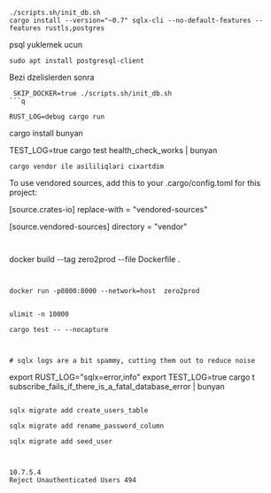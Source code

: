 



```
./scripts.sh/init_db.sh
cargo install --version="~0.7" sqlx-cli --no-default-features --features rustls,postgres
```

psql yuklemek ucun
```
sudo apt install postgresql-client
```

Bezi dzelislerden sonra
```
 SKIP_DOCKER=true ./scripts.sh/init_db.sh 
```q

RUST_LOG=debug cargo run

```
cargo install bunyan

TEST_LOG=true cargo test health_check_works | bunyan
```
cargo vendor ile asililiqlari cixartdim
```
To use vendored sources, add this to your .cargo/config.toml for this project:

[source.crates-io]
replace-with = "vendored-sources"

[source.vendored-sources]
directory = "vendor"
```


```
docker build --tag zero2prod --file Dockerfile .
```


docker run -p8000:8000 --network=host  zero2prod


ulimit -n 10000

cargo test -- --nocapture



# sqlx logs are a bit spammy, cutting them out to reduce noise
```
export RUST_LOG="sqlx=error,info"
export TEST_LOG=true
cargo t subscribe_fails_if_there_is_a_fatal_database_error | bunyan

```

sqlx migrate add create_users_table

sqlx migrate add rename_password_column

sqlx migrate add seed_user



10.7.5.4
Reject Unauthenticated Users 494
